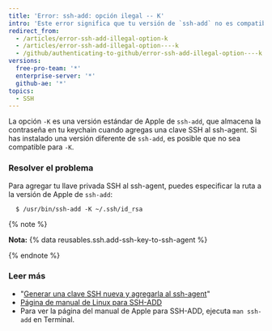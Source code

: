 ```yaml
---
title: 'Error: ssh-add: opción ilegal -- K'
intro: 'Este error significa que tu versión de `ssh-add` no es compatible con la integración keychain macOS, que te permite almacenar tu contraseña en la keychain.'
redirect_from:
  - /articles/error-ssh-add-illegal-option-k
  - /articles/error-ssh-add-illegal-option----k
  - /github/authenticating-to-github/error-ssh-add-illegal-option----k
versions:
  free-pro-team: '*'
  enterprise-server: '*'
  github-ae: '*'
topics:
  - SSH
---
```

La opción `-K` es una versión estándar de Apple de `ssh-add`, que almacena la contraseña en tu keychain cuando agregas una clave SSH al ssh-agent. Si has instalado una versión diferente de `ssh-add`, es posible que no sea compatible para `-K`.

### Resolver el problema

Para agregar tu llave privada SSH al ssh-agent, puedes especificar la ruta a la versión de Apple de `ssh-add`:

```shell
  $ /usr/bin/ssh-add -K ~/.ssh/id_rsa
```

{% note %}

**Nota:** {% data reusables.ssh.add-ssh-key-to-ssh-agent %}

{% endnote %}

### Leer más

- "[Generar una clave SSH nueva y agregarla al ssh-agent](/articles/generating-a-new-ssh-key-and-adding-it-to-the-ssh-agent)"
- [Página de manual de Linux para SSH-ADD](http://man7.org/linux/man-pages/man1/ssh-add.1.html)
- Para ver la página del manual de Apple para SSH-ADD, ejecuta `man ssh-add` en Terminal.

